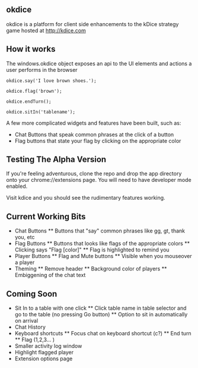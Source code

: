 okdice
---

okdice is a platform for client side enhancements to the kDice strategy game hosted at http://kdice.com


How it works
--

The windows.okdice object exposes an api to the UI elements and actions a user performs in the browser


    okdice.say('I love brown shoes.');

    okdice.flag('brown');

    okdice.endTurn();

    okdice.sitIn('tablename');


A few more complicated widgets and features have been built, such as:

* Chat Buttons that speak common phrases at the click of a button
* Flag buttons that state your flag by clicking on the appropriate color


Testing The Alpha Version
--

If you're feeling adventurous, clone the repo and drop the app directory onto your chrome://extensions page. You will need to have developer mode enabled.

Visit kdice and you should see the rudimentary features working.

Current Working Bits
--

* Chat Buttons
** Buttons that "say" common phrases like gg, gt, thank you, etc
* Flag Buttons
** Buttons that looks like flags of the appropriate colors
** Clicking says "Flag [color]"
** Flag is highlighted to remind you
* Player Buttons
** Flag and Mute buttons
** Visible when you mouseover a player
* Theming
** Remove header
** Background color of players
** Embiggening of the chat text


Coming Soon
--

* Sit In to a table with one click
** Click table name in table selector and go to the table (no pressing Go button)
** Option to sit in automatically on arrival
* Chat History
* Keyboard shortcuts
** Focus chat on keyboard shortcut (c?)
** End turn
** Flag (1,2,3... )
* Smaller activity log window
* Highlight flagged player
* Extension options page

